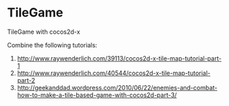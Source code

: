 TileGame
========

TileGame with cocos2d-x

Combine the following tutorials:


1. http://www.raywenderlich.com/39113/cocos2d-x-tile-map-tutorial-part-1
2. http://www.raywenderlich.com/40544/cocos2d-x-tile-map-tutorial-part-2
3. http://geekanddad.wordpress.com/2010/06/22/enemies-and-combat-how-to-make-a-tile-based-game-with-cocos2d-part-3/

